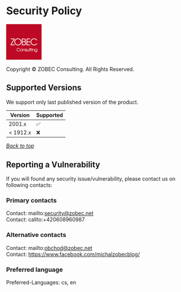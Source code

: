 # Security Policy

<a name="documenttitle"></a>

![ZOBEC Consulting logo](img\zobec-consulting-red-full-96x96.png "ZOBEC Consulting logo")

Copyright &copy; ZOBEC Consulting. All Rights Reserved.

## Supported Versions

We support only last published version of the product.

| Version  | Supported          |
| -------- | ------------------ |
| 2001.x   | :white_check_mark: |
| < 1912.x | :x:                |

[*Back to top*](#documenttitle)

## Reporting a Vulnerability

If you will found any security issue/vulnerability, please contact us on following contacts:

### Primary contacts

Contact: mailto:security@zobec.net  
Contact: callto:+420608960987

### Alternative contacts

Contact: mailto:obchod@zobec.net  
Contact: https://www.facebook.com/michalzobecblog/

### Preferred language

Preferred-Languages: cs, en
